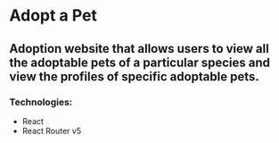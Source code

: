 # Adopt a Pet

## Adoption website that allows users to view all the adoptable pets of a particular species and view the profiles of specific adoptable pets.

### Technologies: 
* React
* React Router v5
